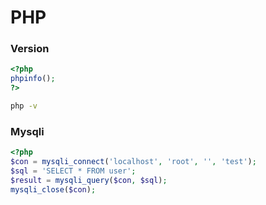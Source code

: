 # PHP


### Version
```php
<?php
phpinfo();
?>
```

```bash
php -v
```


### Mysqli
```php
<?php
$con = mysqli_connect('localhost', 'root', '', 'test');
$sql = 'SELECT * FROM user';
$result = mysqli_query($con, $sql);
mysqli_close($con);
```
